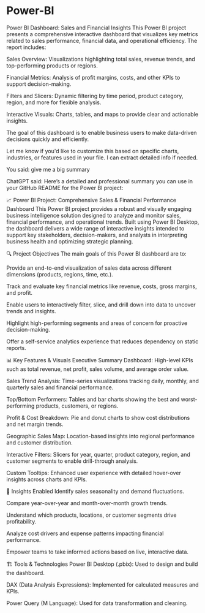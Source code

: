 # Power-BI
Power BI Dashboard: Sales and Financial Insights
This Power BI project presents a comprehensive interactive dashboard that visualizes key metrics related to sales performance, financial data, and operational efficiency. The report includes:

Sales Overview: Visualizations highlighting total sales, revenue trends, and top-performing products or regions.

Financial Metrics: Analysis of profit margins, costs, and other KPIs to support decision-making.

Filters and Slicers: Dynamic filtering by time period, product category, region, and more for flexible analysis.

Interactive Visuals: Charts, tables, and maps to provide clear and actionable insights.

The goal of this dashboard is to enable business users to make data-driven decisions quickly and efficiently.

Let me know if you'd like to customize this based on specific charts, industries, or features used in your file. I can extract detailed info if needed.







You said:
give me a big summary


ChatGPT said:
Here’s a detailed and professional summary you can use in your GitHub README for the Power BI project:

📈 Power BI Project: Comprehensive Sales & Financial Performance Dashboard
This Power BI project provides a robust and visually engaging business intelligence solution designed to analyze and monitor sales, financial performance, and operational trends. Built using Power BI Desktop, the dashboard delivers a wide range of interactive insights intended to support key stakeholders, decision-makers, and analysts in interpreting business health and optimizing strategic planning.

🔍 Project Objectives
The main goals of this Power BI dashboard are to:

Provide an end-to-end visualization of sales data across different dimensions (products, regions, time, etc.).

Track and evaluate key financial metrics like revenue, costs, gross margins, and profit.

Enable users to interactively filter, slice, and drill down into data to uncover trends and insights.

Highlight high-performing segments and areas of concern for proactive decision-making.

Offer a self-service analytics experience that reduces dependency on static reports.

📊 Key Features & Visuals
Executive Summary Dashboard: High-level KPIs such as total revenue, net profit, sales volume, and average order value.

Sales Trend Analysis: Time-series visualizations tracking daily, monthly, and quarterly sales and financial performance.

Top/Bottom Performers: Tables and bar charts showing the best and worst-performing products, customers, or regions.

Profit & Cost Breakdown: Pie and donut charts to show cost distributions and net margin trends.

Geographic Sales Map: Location-based insights into regional performance and customer distribution.

Interactive Filters: Slicers for year, quarter, product category, region, and customer segments to enable drill-through analysis.

Custom Tooltips: Enhanced user experience with detailed hover-over insights across charts and KPIs.

🧠 Insights Enabled
Identify sales seasonality and demand fluctuations.

Compare year-over-year and month-over-month growth trends.

Understand which products, locations, or customer segments drive profitability.

Analyze cost drivers and expense patterns impacting financial performance.

Empower teams to take informed actions based on live, interactive data.

🏗️ Tools & Technologies
Power BI Desktop (.pbix): Used to design and build the dashboard.

DAX (Data Analysis Expressions): Implemented for calculated measures and KPIs.

Power Query (M Language): Used for data transformation and cleaning.
